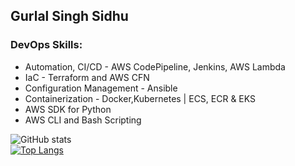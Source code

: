 ## Gurlal Singh Sidhu

### DevOps Skills: 
- Automation, CI/CD - AWS CodePipeline, Jenkins, AWS Lambda
- IaC - Terraform and AWS CFN
- Configuration Management - Ansible
- Containerization - Docker,Kubernetes | ECS, ECR & EKS
- AWS SDK for Python 
- AWS CLI and Bash Scripting

![GitHub stats](https://github-readme-stats.vercel.app/api?username=gsidhu13&show_icons=true)    
[![Top Langs](https://github-readme-stats.vercel.app/api/top-langs/?username=gsidhu13)](https://github.com/anuraghazra/github-readme-stats) 
